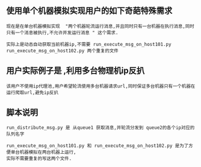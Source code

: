 
## 使用单个机器模拟实现用户的如下奇葩特殊需求


```
现在是在单台机器模拟实现  "两个机器轮流运行消息,并且同时只有一台机器在执行消息,同时只有一个消息被执行,不允许并发运行消息 " 这个需求.

实际上是动态自动获取当前机器ip,不需要 run_execute_msg_on_host101.py run_execute_msg_on_host102.py 两个重复的文件

```

## 用户实际例子是 ,利用多台物理机ip反扒
```
该用户不使用ip代理池,用户希望轮流使用多台机器请求url,同时保证多台机器只有一个机器在运行爬取url,避免ip反扒
```

## 脚本说明
```
run_distribute_msg.py 是 从queue1 获取消息,并轮流分发到 queue2的各个ip对应的队列名字

run_execute_msg_on_host101.py 和 run_execute_msg_on_host102.py 是为了方便单台机器模拟在两台机器上运行,
实际不需要重复的写这两个文件.
```
